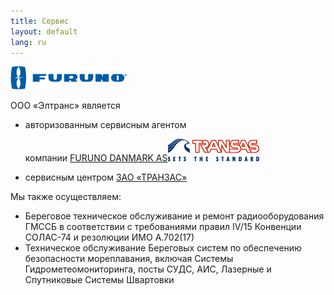 ```yaml
---
title: Сервис
layout: default
lang: ru
---
```

[![](/images/logo_furuno.gif)](http://www.furuno.co.jp/english/)

ООО «Элтранс» является

*   авторизованным сервисным агентом

     компании  [FURUNO DANMARK AS](http://www.furuno.co.jp/english/)[![](/images/logo_transas.gif)](http://www.transas.ru)

*   сервисным центром [ЗАО «ТРАНЗАС»](http://www.transas.ru)

Мы также осуществляем:

*   Береговое техническое обслуживание и ремонт радиооборудования ГМССБ в соответствии с требованиями правил IV/15 Конвенции СОЛАС-74 и резолюции ИМО А.702(17)
*   Техническое обслуживание Береговых систем по обеспечению безопасности мореплавания, включая Системы Гидрометеомониторинга, посты СУДС, АИС, Лазерные и Спутниковые Системы Швартовки
